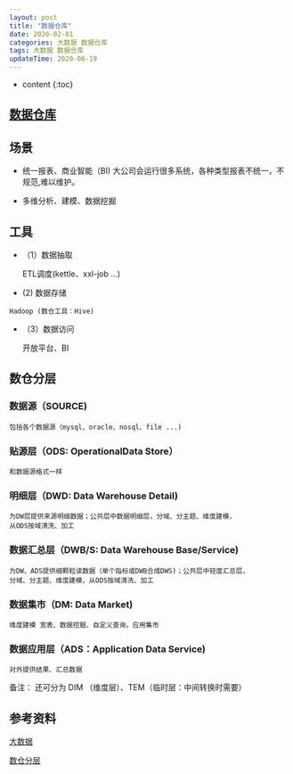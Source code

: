 ```yaml
---
layout: post
title: "数据仓库"
date: 2020-02-01
categories: 大数据 数据仓库
tags: 大数据 数据仓库
updateTime: 2020-06-19
---
```


* content
{:toc}

## [数据仓库](https://baike.baidu.com/item/%E6%95%B0%E6%8D%AE%E4%BB%93%E5%BA%93)

## 场景

-	统一报表、商业智能（BI)
大公司会运行很多系统，各种类型报表不统一，不规范,难以维护。

-	多维分析、建模、数据挖掘



## 工具

-	（1）数据抽取

	ETL调度(kettle、xxl-job ...)


-	 (2) 数据存储

	Hadoop (数仓工具：Hive)

-	（3）数据访问
	
	开放平台、BI

## 数仓分层

### 数据源（SOURCE)
	
	包括各个数据源（mysql、oracle、nosql、file ...)

### 贴源层（ODS: OperationalData Store）

	和数据源格式一样

### 明细层（DWD: Data Warehouse Detail)

	为DW层提供来源明细数据；公共层中数据明细层，分域、分主题、维度建模，
	从ODS按域清洗、加工

### 数据汇总层（DWB/S: Data Warehouse Base/Service)
 
	为DW、ADS提供细颗粒读数据（单个指标或DWB合成DWS)；公共层中轻度汇总层，
	分域、分主题、维度建模，从ODS按域清洗、加工

### 数据集市（DM: Data Market)
	
	维度建模 宽表、数据挖掘、自定义查询，应用集市

### 数据应用层（ADS：Application Data Service)

	对外提供结果、汇总数据

备注： 还可分为 DIM （维度层）、TEM（临时层：中间转换时需要）


## 参考资料

[大数据](https://baike.baidu.com/item/%E5%A4%A7%E6%95%B0%E6%8D%AE/1356941?fr=aladdin)

[数仓分层](https://blog.csdn.net/m0_37125796/article/details/90769178)

